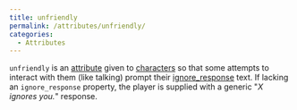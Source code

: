 ```yaml
---
title: unfriendly
permalink: /attributes/unfriendly/
categories: 
  - Attributes
---
```


`unfriendly` is an [attribute](attributes/) given to
[characters](characters/) so that some attempts to interact
with them (like talking) prompt their
[ignore_response](properties/ignore_response/) text. If lacking an
`ignore_response` property, the player is supplied with a generic
"*X ignores you.*" response.
